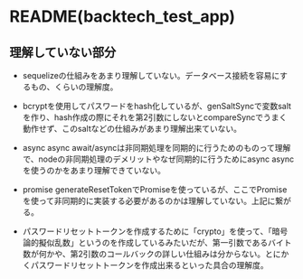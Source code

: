 # README(backtech_test_app)

## 理解していない部分
- sequelizeの仕組みをあまり理解していない。データベース接続を容易にするもの、くらいの理解度。

- bcryptを使用してパスワードをhash化しているが、genSaltSyncで変数saltを作り、hash作成の際にそれを第2引数にしないとcompareSyncでうまく動作せず、このsaltなどの仕組みがあまり理解出来ていない。

- async async
await/asyncは非同期処理を同期的に行うためのものって理解で、nodeの非同期処理のデメリットやなぜ同期的に行うためにasync asyncを使うのかをあまり理解できていない。

- promise
generateResetTokenでPromiseを使っているが、ここでPromiseを使って非同期的に実装する必要があるのかは理解していない。上記に繋がる。

- パスワードリセットトークンを作成するために「crypto」を使って、「暗号論的擬似乱数」というのを作成しているみたいだが、第一引数であるバイト数が何かや、第2引数のコールバックの詳しい仕組みは分からない。とにかくパスワードリセットトークンを作成出来るといった具合の理解度。
